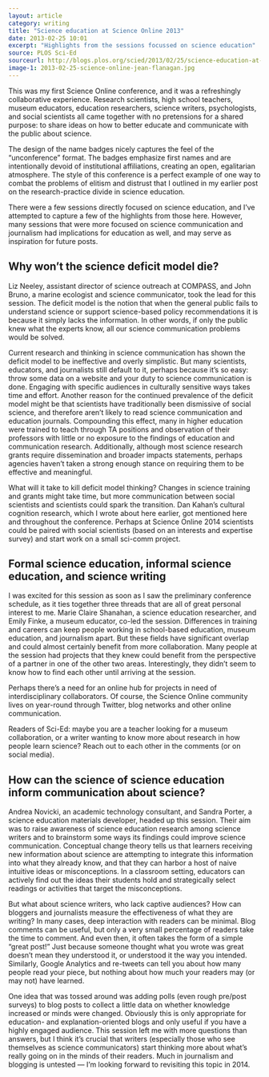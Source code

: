 ```yaml
---
layout: article
category: writing
title: "Science education at Science Online 2013"
date: 2013-02-25 10:01
excerpt: "Highlights from the sessions focussed on science education"
source: PLOS Sci-Ed
sourceurl: http://blogs.plos.org/scied/2013/02/25/science-education-at-science-online-2013/
image-1: 2013-02-25-science-online-jean-flanagan.jpg
---
```


This was my first Science Online conference, and it was a refreshingly collaborative experience. Research scientists, high school teachers, museum educators, education researchers, science writers, psychologists, and social scientists all came together with no pretensions for a shared purpose: to share ideas on how to better educate and communicate with the public about science.

The design of the name badges nicely captures the feel of the “unconference” format. The badges emphasize first names and are intentionally devoid of institutional affiliations, creating an open, egalitarian atmosphere. The style of this conference is a perfect example of one way to combat the problems of elitism and distrust that I outlined in my earlier post on the research-practice divide in science education.

There were a few sessions directly focused on science education, and I’ve attempted to capture a few of the highlights from those here. However, many sessions that were more focused on science communication and journalism had implications for education as well, and may serve as inspiration for future posts.

## Why won’t the science deficit model die?

Liz Neeley, assistant director of science outreach at COMPASS, and John Bruno, a marine ecologist and science communicator, took the lead for this session. The deficit model is the notion that when the general public fails to understand science or support science-based policy recommendations it is because it simply lacks the information. In other words, if only the public knew what the experts know, all our science communication problems would be solved.

Current research and thinking in science communication has shown the deficit model to be ineffective and overly simplistic. But many scientists, educators, and journalists still default to it, perhaps because it’s so easy: throw some data on a website and your duty to science communication is done. Engaging with specific audiences in culturally sensitive ways takes time and effort. Another reason for the continued prevalence of the deficit model might be that scientists have traditionally been dismissive of social science, and therefore aren’t likely to read science communication and education journals. Compounding this effect, many in higher education were trained to teach through TA positions and observation of their professors with little or no exposure to the findings of education and communication research. Additionally, although most science research grants require dissemination and broader impacts statements, perhaps agencies haven’t taken a strong enough stance on requiring them to be effective and meaningful.

What will it take to kill deficit model thinking? Changes in science training and grants might take time, but more communication between social scientists and scientists could spark the transition. Dan Kahan’s cultural cognition research, which I wrote about here earlier, got mentioned here and throughout the conference. Perhaps at Science Online 2014 scientists could be paired with social scientists (based on an interests and expertise survey) and start work on a small sci-comm project.

## Formal science education, informal science education, and science writing

I was excited for this session as soon as I saw the preliminary conference schedule, as it ties together three threads that are all of great personal interest to me. Marie Claire Shanahan, a science education researcher, and Emily Finke, a museum educator, co-led the session. Differences in training and careers can keep people working in school-based education, museum education, and journalism apart. But these fields have significant overlap and could almost certainly benefit from more collaboration. Many people at the session had projects that they knew could benefit from the perspective of a partner in one of the other two areas. Interestingly, they didn’t seem to know how to find each other until arriving at the session.

Perhaps there’s a need for an online hub for projects in need of interdisciplinary collaborators. Of course, the Science Online community lives on year-round through Twitter, blog networks and other online communication.

Readers of Sci-Ed: maybe you are a teacher looking for a museum collaboration, or a writer wanting to know more about research in how people learn science? Reach out to each other in the comments (or on social media).

## How can the science of science education inform communication about science?

Andrea Novicki, an academic technology consultant, and Sandra Porter, a science education materials developer, headed up this session. Their aim was to raise awareness of science education research among science writers and to brainstorm some ways its findings could improve science communication. Conceptual change theory tells us that learners receiving new information about science are attempting to integrate this information into what they already know, and that they can harbor a host of naive intuitive ideas or misconceptions. In a classroom setting, educators can actively find out the ideas their students hold and strategically select readings or activities that target the misconceptions.

But what about science writers, who lack captive audiences? How can bloggers and journalists measure the effectiveness of what they are writing? In many cases, deep interaction with readers can be minimal. Blog comments can be useful, but only a very small percentage of readers take the time to comment. And even then, it often takes the form of a simple “great post!” Just because someone thought what you wrote was great doesn’t mean they understood it, or understood it the way you intended. Similarly, Google Analytics and re-tweets can tell you about how many people read your piece, but nothing about how much your readers may (or may not) have learned.

One idea that was tossed around was adding polls (even rough pre/post surveys) to blog posts to collect a little data on whether knowledge increased or minds were changed. Obviously this is only appropriate for education- and explanation-oriented blogs and only useful if you have a highly engaged audience. This session left me with more questions than answers, but I think it’s crucial that writers (especially those who see themselves as science communicators) start thinking more about what’s really going on in the minds of their readers. Much in journalism and blogging is untested — I’m looking forward to revisiting this topic in 2014.